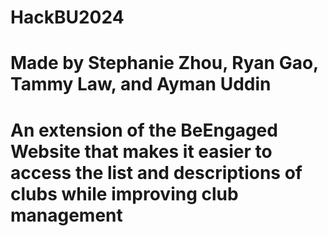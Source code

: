 # HackBU2024
# Made by Stephanie Zhou, Ryan Gao, Tammy Law, and Ayman Uddin
# An extension of the BeEngaged Website that makes it easier to access the list and descriptions of clubs while improving club management
